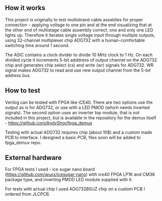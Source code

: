 <!---

This file is used to generate your project datasheet. Please fill in the information below and delete any unused
sections.

You can also include images in this folder and reference them in the markdown. Each image must be less than
512 kb in size, and the combined size of all images must be less than 1 MB.
-->

## How it works

This project is originally to test multistrand cable asseblies for proper connection - 
applying voltage to one pin and at the end visualizing that at the other end of multistage cable assembly correct, 
one and only one LED lights up. Therefore it iterates single voltage input through multiple outputs,
using 32-channel multiplexer chip ADG732 with a human-comfortable switching time around 1 second.

The ASIC contains a clock divider to divide 10 MHz clock to 1 Hz. On each divided cycle it increments 5-bit 
adddress of output channel on the ADG732 chip and generates chip select (cs)  and write (wr) signals for ADG732.
WR signal makes ADG732 to read and use new output channel from the 5-bit address bus.


## How to test

Verilog can be tested with FPGA like iCE40. There are two options use the output as is for ADG732,
or use with a LED PMOD (which needs inverted signals). The second option uses an inverter top module,
that is not included in this project, but is available in the repository for the demux itself - 
https://github.com/AndyShor/fpga_demux

Testing with actual ADG732 requires chip (about 10$) and a custom made PCB to interface.
I designed a basic PCB, files soon will be added to fpga_demux repo.

## External hardware

For FPGA tests I used - ice sugar nano board (https://github.com/wuxx/icesugar-nano) with 
ice40 FPGA LP1K and  CM36 package type, and inverting PMOD LED module supplied with it.

For tests with actual chip I used ADG732BSUZ chip on a custom PCB I ordered from JLCPCB.
